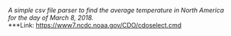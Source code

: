 _A simple csv file parser to find the average temperature in North America for the day of March 8, 2018._  
***Link: https://www7.ncdc.noaa.gov/CDO/cdoselect.cmd